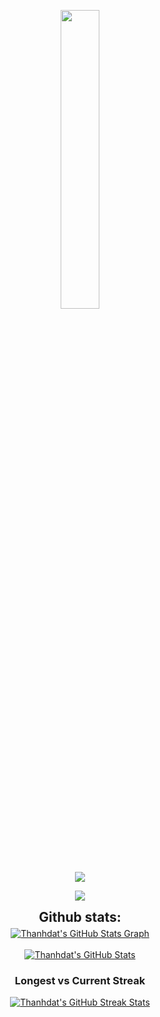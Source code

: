 <p align="center"><img src="animation.gif" width="35%"></p>

<p align="center">
<img src="https://readme-typing-svg.herokuapp.com?font=Architects+Daughter&center=true&vCenter=true&duration=3000&color=%2338C2FF&size=40&height=200&width=800&lines=Heyyy!+I'm+Thành+Đạt+%3C3;I+am+a+2nd+yr+at+FPT+University;I'+am+a+Software+Engineering;Welcome+to+my+profile+!">
</p>

<p  align="center">
<img src="https://user-images.githubusercontent.com/73097560/115834477-dbab4500-a447-11eb-908a-139a6edaec5c.gif">             
<br>

<div align="center">
<h2 align="center" style="margin: 5px 10px;">Github stats:</h2> 

<a href="https://github.com/thanhdat2011">
  <img align="center" src="https://github-profile-summary-cards.vercel.app/api/cards/profile-details?username=thanhdat2011&theme=gruvbox&hide_border=true)](https://github.com/thanhdat2011" alt="Thanhdat's GitHub Stats Graph"/>
</a>
<br><br>
<a href="https://github.com/thanhdat2011">
  <img align="center" src="https://github-readme-stats.vercel.app/api?username=thanhdat2011&count_private=true&show_icons=true&theme=gruvbox&hide_border=true&custom_title=Bharat%20V%27s%20Github%20Stats" alt="Thanhdat's GitHub Stats" />
</a>
<h3>Longest vs Current Streak </h3>
<a href="https://github.com/thanhdat2011">
  <img align="center" src="https://github-readme-streak-stats.herokuapp.com/?user=thanhdat2011&theme=gruvbox" alt="Thanhdat's GitHub Streak Stats"/>
</a>
<br><br>
</div>
